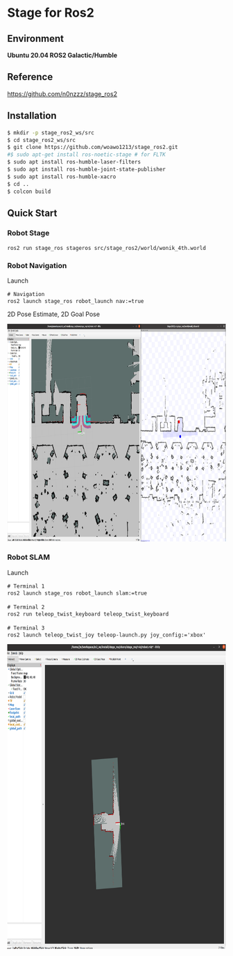 # Stage for Ros2
 
## Environment
**Ubuntu 20.04 ROS2 Galactic/Humble**

## Reference
https://github.com/n0nzzz/stage_ros2

## Installation
```bash
$ mkdir -p stage_ros2_ws/src
$ cd stage_ros2_ws/src
$ git clone https://github.com/woawo1213/stage_ros2.git
#$ sudo apt-get install ros-noetic-stage # for FLTK
$ sudo apt install ros-humble-laser-filters
$ sudo apt install ros-humble-joint-state-publisher
$ sudo apt install ros-humble-xacro
$ cd ..
$ colcon build
```

## Quick Start

### Robot Stage
```
ros2 run stage_ros stageros src/stage_ros2/world/wonik_4th.world
```


### Robot Navigation
Launch 

```
# Navigation
ros2 launch stage_ros robot_launch nav:=true
```
2D Pose Estimate, 2D Goal Pose

<img src="doc/nav.png" width="1000" height="500">

### Robot SLAM
Launch 
```
# Terminal 1
ros2 launch stage_ros robot_launch slam:=true

# Terminal 2
ros2 run teleop_twist_keyboard teleop_twist_keyboard

# Terminal 3
ros2 launch teleop_twist_joy teleop-launch.py joy_config:='xbox'
```
<img src="doc/slam.png" width="700" height="700">